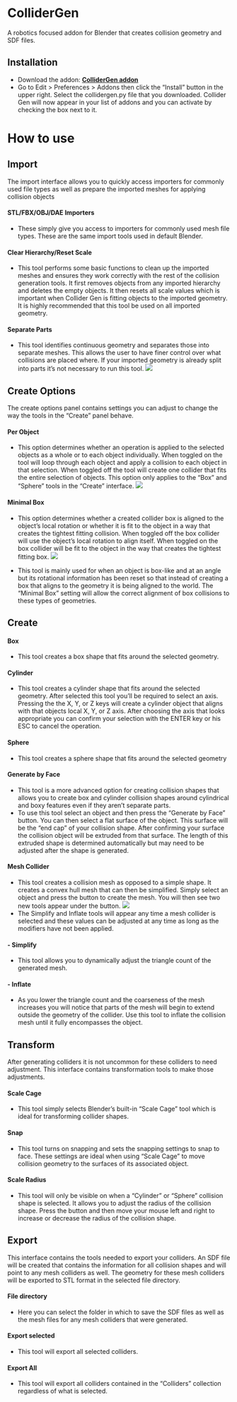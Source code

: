 # ColliderGen
A robotics focused addon for Blender that creates collision geometry and SDF files.

## Installation
 - Download the addon: **[ColliderGen addon](https://github.com/cole-bsmr/collidergen/blob/main/collidergen.py)**
 - Go to Edit > Preferences > Addons then click the “Install” button in the upper right. Select the collidergen.py file that you downloaded. Collider Gen will now appear in your list of addons and you can activate by checking the box next to it.

# How to use

## Import
The import interface allows you to quickly access importers for commonly used file types as well as prepare the imported meshes for applying collision objects
#### STL/FBX/OBJ/DAE Importers
 - These simply give you access to importers for commonly used mesh file types. These are the same import tools used in default Blender.
#### Clear Hierarchy/Reset Scale
 - This tool performs some basic functions to clean up the imported meshes and ensures they work correctly with the rest of the collision generation tools. It first removes objects from any imported hierarchy and deletes the empty objects. It then resets all scale values which is important when Collider Gen is fitting objects to the imported geometry. It is highly recommended that this tool be used on all imported geometry.
#### Separate Parts
 - This tool identifies continuous geometry and separates those into separate meshes. This allows the user to have finer control over what collisions are placed where. If your imported geometry is already split into parts it’s not necessary to run this tool.
![](https://i.imgur.com/m6bmgMc.png)

## Create Options
The create options panel contains settings you can adjust to change the way the tools in the “Create” panel behave.
#### Per Object
 - This option determines whether an operation is applied to the selected objects as a whole or to each object individually. When toggled on the tool will loop through each object and apply a collision to each object in that selection. When toggled off the tool will create one collider that fits the entire selection of objects. This option only applies to the “Box” and “Sphere” tools in the “Create” interface.
![](https://i.imgur.com/xhE0KGM.png)
#### Minimal Box
 - This option determines whether a created collider box is aligned to the object’s local rotation or whether it is fit to the object in a way that creates the tightest fitting collision. When toggled off the box collider will use the object’s local rotation to align itself. When toggled on the box collider will be fit to the object in the way that creates the tightest fitting box.
![](https://i.imgur.com/vTnr4ON.png)

 - This tool is mainly used for when an object is box-like and at an angle but its rotational information has been reset so that instead of creating a box that aligns to the geometry it is being aligned to the world. The “Minimal Box” setting will allow the correct alignment of box collisions to these types of geometries.

## Create
#### Box
 - This tool creates a box shape that fits around the selected geometry.
#### Cylinder
 - This tool creates a cylinder shape that fits around the selected geometry. After selected this tool you’ll be required to select an axis. Pressing the the X, Y, or Z keys will create a cylinder object that aligns with that objects local X, Y, or Z axis. After choosing the axis that looks appropriate you can confirm your selection with the ENTER key or his ESC to cancel the operation. 
#### Sphere
 - This tool creates a sphere shape that fits around the selected geometry
#### Generate by Face
 - This tool is a more advanced option for creating collision shapes that allows you to create box and cylinder collision shapes around cylindrical and boxy features even if they aren’t separate parts.
 - To use this tool select an object and then press the “Generate by Face” button. You can then select a flat surface of the object. This surface will be the “end cap” of your collision shape. After confirming your surface the collision object will be extruded from that surface. The length of this extruded shape is determined automatically but may need to be adjusted after the shape is generated.
#### Mesh Collider
 - This tool creates a collision mesh as opposed to a simple shape. It creates a convex hull mesh that can then be simplified. Simply select an object and press the button to create the mesh. You will then see two new tools appear under the button.
![](https://i.imgur.com/IJpDfwR.png)
 - The Simplify and Inflate tools will appear any time a mesh collider is selected and these values can be adjusted at any time as long as the modifiers have not been applied.
#### - Simplify
 - This tool allows you to dynamically adjust the triangle count of the generated mesh.
#### - Inflate
 - As you lower the triangle count and the coarseness of the mesh increases you will notice that parts of the mesh will begin to extend outside the geometry of the collider. Use this tool to inflate the collision mesh until it fully encompasses the object.

## Transform
After generating colliders it is not uncommon for these colliders to need adjustment. This interface contains transformation tools to make those adjustments.

#### Scale Cage
 - This tool simply selects Blender’s built-in “Scale Cage” tool which is ideal for transforming collider shapes.
#### Snap
 - This tool turns on snapping and sets the snapping settings to snap to face. These settings are ideal when using “Scale Cage” to move collision geometry to the surfaces of its associated object.
#### Scale Radius
 - This tool will only be visible on when a “Cylinder” or “Sphere” collision shape is selected. It allows you to adjust the radius of the collision shape. Press the button and then move your mouse left and right to increase or decrease the radius of the collision shape.

## Export
This interface contains the tools needed to export your colliders. An SDF file will be created that contains the information for all collision shapes and will point to any mesh colliders as well. The geometry for these mesh colliders will be exported to STL format in the selected file directory.
#### File directory
 - Here you can select the folder in which to save the SDF files as well as the mesh files for any mesh colliders that were generated.
#### Export selected
 - This tool will export all selected colliders.
#### Export All
 - This tool will export all colliders contained in the “Colliders” collection regardless of what is selected.


